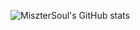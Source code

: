 ![MiszterSoul's GitHub stats](https://stat2-git-main-misztersouls-projects.vercel.app/api?username=misztersoul&count_private=true&hide=contribs,prs)
<!--
**MiszterSoul/misztersoul** is a ✨ _special_ ✨ repository because its `README.md` (this file) appears on your GitHub profile.

Here are some ideas to get you started:

- 🔭 I’m currently working on ...
- 🌱 I’m currently learning ...
- 👯 I’m looking to collaborate on ...
- 🤔 I’m looking for help with ...
- 💬 Ask me about ...
- 📫 How to reach me: ...
- 😄 Pronouns: ...
- ⚡ Fun fact: ...
-->
